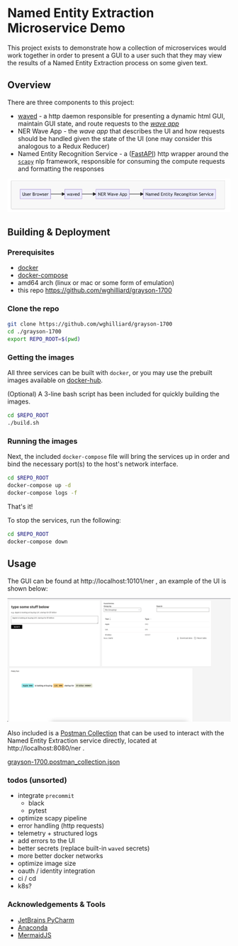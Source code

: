 # Named Entity Extraction Microservice Demo

This project exists to demonstrate how a collection of microservices would work together in order to 
present a GUI to a user such that they may view the results of a Named Entity Extraction process on some given text.

## Overview

There are three components to this project:

- [waved](https://wave.h2o.ai/) - a http daemon responsible for presenting a dynamic html GUI, maintain GUI state, and route requests to the [_wave app_](https://wave.h2o.ai/docs/getting-started)
- NER Wave App - the _wave app_ that describes the UI and how requests should be handled given the state of the UI (one may consider this analogous to a Redux Reducer)
- Named Entity Recognition Service - a ([FastAPI](https://fastapi.tiangolo.com/)) http wrapper around the [`scapy`](https://spacy.io/) nlp framework, responsible for consuming the compute requests and formatting the responses 

<img src="./images/service-diagram.png"/>

## Building & Deployment

### Prerequisites
- [docker](http://docker.com/)
- [docker-compose](https://docs.docker.com/compose/)
- amd64 arch (linux or mac or some form of emulation)
- this repo https://github.com/wghilliard/grayson-1700

### Clone the repo

```bash
git clone https://github.com/wghilliard/grayson-1700
cd ./grayson-1700
export REPO_ROOT=$(pwd)
```


### Getting the images
All three services can be built with `docker`, or you may use the prebuilt images available on [docker-hub](https://hub.docker.com/repository/docker/wghilliard/grayson-1700).

(Optional) A 3-line bash script has been included for quickly building the images. 

```bash
cd $REPO_ROOT
./build.sh
```

### Running the images
Next, the included `docker-compose` file will bring the services up in order and bind the necessary port(s) to the host's network interface.

```bash
cd $REPO_ROOT
docker-compose up -d
docker-compose logs -f
```

That's it!

To stop the services, run the following:

```bash
cd $REPO_ROOT
docker-compose down
```

## Usage

The GUI can be found at http://localhost:10101/ner , an example of the UI is shown below:

<img src="./images/ner-wave-app-screenshot.png" width="1000"/>

Also included is a [Postman Collection](https://www.postman.com/) that can be used to interact with the Named Entity Extraction service directly, located at http://localhost:8080/ner .

[grayson-1700.postman_collection.json](./grayson-1700.postman_collection.json)

### todos (unsorted)
- integrate `precommit`
  - black
  - pytest
- optimize scapy pipeline
- error handling (http requests)
- telemetry + structured logs
- add errors to the UI
- better secrets (replace built-in `waved` secrets)
- more better docker networks
- optimize image size
- oauth / identity integration
- ci / cd
- k8s?

### Acknowledgements & Tools
- [JetBrains PyCharm](https://www.jetbrains.com/pycharm/)
- [Anaconda](https://www.anaconda.com/products/individual)
- [MermaidJS](https://mermaid-js.github.io/mermaid/#/)
